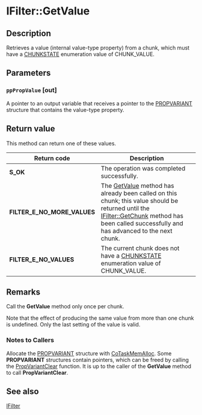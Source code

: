 # IFilter::GetValue

## Description

Retrieves a value (internal value-type property) from a chunk, which must have a [CHUNKSTATE](https://learn.microsoft.com/windows/desktop/api/filter/ne-filter-chunkstate) enumeration value of CHUNK_VALUE.

## Parameters

### `ppPropValue` [out]

A pointer to an output variable that receives a pointer to the [PROPVARIANT](https://learn.microsoft.com/windows/desktop/api/propidl/ns-propidl-propvariant) structure that contains the value-type property.

## Return value

This method can return one of these values.

| Return code | Description |
| --- | --- |
| **S_OK** | The operation was completed successfully. |
| **FILTER_E_NO_MORE_VALUES** | The [GetValue](https://learn.microsoft.com/windows/desktop/api/filter/nf-filter-ifilter-getvalue) method has already been called on this chunk; this value should be returned until the [IFilter::GetChunk](https://learn.microsoft.com/windows/desktop/api/filter/nf-filter-ifilter-getchunk) method has been called successfully and has advanced to the next chunk. |
| **FILTER_E_NO_VALUES** | The current chunk does not have a [CHUNKSTATE](https://learn.microsoft.com/windows/desktop/api/filter/ne-filter-chunkstate) enumeration value of CHUNK_VALUE. |

## Remarks

Call the **GetValue** method only once per chunk.

Note that the effect of producing the same value from more than one chunk is undefined. Only the last setting of the value is valid.

### Notes to Callers

Allocate the [PROPVARIANT](https://learn.microsoft.com/windows/desktop/api/propidl/ns-propidl-propvariant) structure with [CoTaskMemAlloc](https://learn.microsoft.com/windows/desktop/api/combaseapi/nf-combaseapi-cotaskmemalloc). Some **PROPVARIANT** structures contain pointers, which can be freed by calling the [PropVariantClear](https://learn.microsoft.com/windows/desktop/api/propidl/nf-propidl-propvariantclear) function. It is up to the caller of the **GetValue** method to call **PropVariantClear**.

## See also

[IFilter](https://learn.microsoft.com/windows/desktop/api/filter/nn-filter-ifilter)